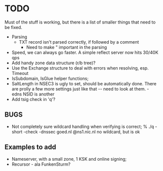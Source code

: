 # TODO

Must of the stuff is working, but there is a list of smaller
things that need to be fixed.

* Parsing
    * TXT record isn't parsed correctly, if followed by a comment
        - Need to make " important in the parsing
* Speed, we can always go faster. A simple reflect server now hits 30/40K qps
* Add handy zone data structure (r/b tree)?
* Use the Exchange structure to deal with errors when resolving, esp. Timeout
* IsSubdomain, IsGlue helper functions;
* SaltLength in NSEC3 is ugly to set, should be automatically done. There are prolly a few more
    settings just like that -- need to look at them.
    -edns NSID is another
* Add tsig check in 'q'?

## BUGS

* Not completely sure wildcard handling when verifying is correct;
% ./q -short -check -dnssec goed.nl @ns1.nic.nl
no wildcard, but is ok

## Examples to add

* Nameserver, with a small zone, 1 KSK and online signing;
* Recursor - ala FunkenSturm?
